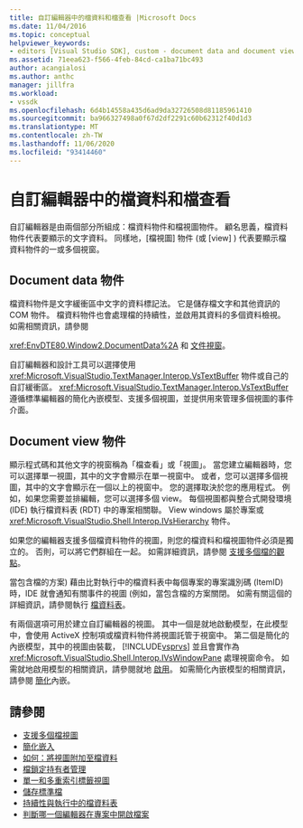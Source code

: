 ```yaml
---
title: 自訂編輯器中的檔資料和檔查看 |Microsoft Docs
ms.date: 11/04/2016
ms.topic: conceptual
helpviewer_keywords:
- editors [Visual Studio SDK], custom - document data and document view
ms.assetid: 71eea623-f566-4feb-84cd-ca1ba71bc493
author: acangialosi
ms.author: anthc
manager: jillfra
ms.workload:
- vssdk
ms.openlocfilehash: 6d4b14558a435d6ad9da32726508d81185961410
ms.sourcegitcommit: ba966327498a0f67d2df2291c60b62312f40d1d3
ms.translationtype: MT
ms.contentlocale: zh-TW
ms.lasthandoff: 11/06/2020
ms.locfileid: "93414460"
---
```

# <a name="document-data-and-document-view-in-custom-editors"></a>自訂編輯器中的檔資料和檔查看
自訂編輯器是由兩個部分所組成：檔資料物件和檔視圖物件。 顧名思義，檔資料物件代表要顯示的文字資料。 同樣地，[檔視圖] 物件 (或 [view] ) 代表要顯示檔資料物件的一或多個視窗。

## <a name="document-data-object"></a>Document data 物件
 檔資料物件是文字緩衝區中文字的資料標記法。 它是儲存檔文字和其他資訊的 COM 物件。 檔資料物件也會處理檔的持續性，並啟用其資料的多個資料檢視。 如需相關資訊，請參閱

 <xref:EnvDTE80.Window2.DocumentData%2A> 和 [文件視窗](../extensibility/internals/document-windows.md)。

 自訂編輯器和設計工具可以選擇使用 <xref:Microsoft.VisualStudio.TextManager.Interop.VsTextBuffer> 物件或自己的自訂緩衝區。 <xref:Microsoft.VisualStudio.TextManager.Interop.VsTextBuffer> 遵循標準編輯器的簡化內嵌模型、支援多個視圖，並提供用來管理多個視圖的事件介面。

## <a name="document-view-object"></a>Document view 物件
 顯示程式碼和其他文字的視窗稱為「檔查看」或「視圖」。 當您建立編輯器時，您可以選擇單一視圖，其中的文字會顯示在單一視窗中。 或者，您可以選擇多個視圖，其中的文字會顯示在一個以上的視窗中。 您的選擇取決於您的應用程式。 例如，如果您需要並排編輯，您可以選擇多個 view。 每個視圖都與整合式開發環境 (IDE) 執行檔資料表 (RDT) 中的專案相關聯。 View windows 屬於專案或 <xref:Microsoft.VisualStudio.Shell.Interop.IVsHierarchy> 物件。

 如果您的編輯器支援多個檔資料物件的視圖，則您的檔資料和檔視圖物件必須是獨立的。 否則，可以將它們群組在一起。 如需詳細資訊，請參閱 [支援多個檔的觀點](../extensibility/supporting-multiple-document-views.md)。

 當包含檔的方案) 藉由比對執行中的檔資料表中每個專案的專案識別碼 (ItemID) 時，IDE 就會通知有關事件的視圖 (例如，當包含檔的方案關閉。 如需有關這個的詳細資訊，請參閱執行 [檔資料表](../extensibility/internals/running-document-table.md)。

 有兩個選項可用於建立自訂編輯器的視圖。 其中一個是就地啟動模型，在此模型中，會使用 ActiveX 控制項或檔資料物件將視圖託管于視窗中。 第二個是簡化的內嵌模型，其中的視圖由裝載， [!INCLUDE[vsprvs](../code-quality/includes/vsprvs_md.md)] 並且會實作為 <xref:Microsoft.VisualStudio.Shell.Interop.IVsWindowPane> 處理視窗命令。 如需就地啟用模型的相關資訊，請參閱就地 [啟用](/previous-versions/visualstudio/visual-studio-2015/misc/in-place-activation?preserve-view=true&view=vs-2015)。 如需簡化內嵌模型的相關資訊，請參閱 [簡化](../extensibility/simplified-embedding.md)內嵌。

## <a name="see-also"></a>請參閱

- [支援多個檔視圖](../extensibility/supporting-multiple-document-views.md)
- [簡化嵌入](../extensibility/simplified-embedding.md)
- [如何：將視圖附加至檔資料](../extensibility/how-to-attach-views-to-document-data.md)
- [檔鎖定持有者管理](../extensibility/document-lock-holder-management.md)
- [單一和多重索引標籤視圖](../extensibility/single-and-multi-tab-views.md)
- [儲存標準檔](../extensibility/internals/saving-a-standard-document.md)
- [持續性與執行中的檔資料表](../extensibility/internals/persistence-and-the-running-document-table.md)
- [判斷哪一個編輯器在專案中開啟檔案](../extensibility/internals/determining-which-editor-opens-a-file-in-a-project.md)